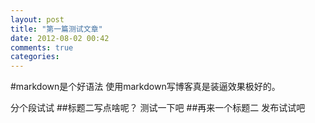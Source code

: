 ```yaml
---
layout: post
title: "第一篇测试文章"
date: 2012-08-02 00:42
comments: true
categories: 
---
```

#markdown是个好语法
使用markdown写博客真是装逼效果极好的。

分个段试试
##标题二写点啥呢？
测试一下吧
##再来一个标题二
发布试试吧

